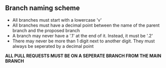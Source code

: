 ## Branch naming scheme
- All branches must start with a lowercase 'v'
- All branches must have a decimal point between the name of the parent branch and the proposed branch
- A branch may never have a '.1' at the end of it. Instead, it must be '.2'
- There may never be more than 1 digit next to another digit. They must always be seperated by a decimal point

**ALL PULL REQUESTS MUST BE ON A SEPERATE BRANCH FROM THE MAIN BRANCH**

